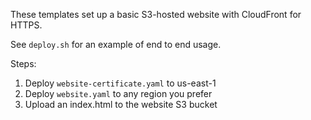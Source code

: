 These templates set up a basic S3-hosted website with CloudFront for HTTPS.

See `deploy.sh` for an example of end to end usage.

Steps:
1. Deploy `website-certificate.yaml` to us-east-1
2. Deploy `website.yaml` to any region you prefer
3. Upload an index.html to the website S3 bucket
